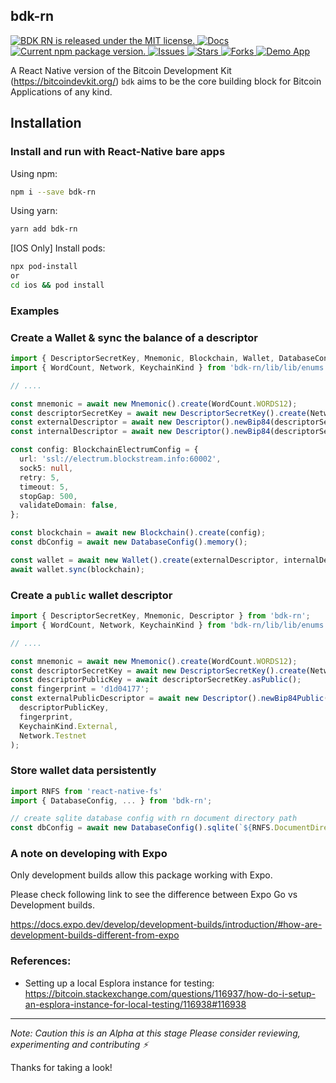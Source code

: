 ## bdk-rn

<p>
  <a href="https://github.com/LtbLightning/bdk-rn/blob/HEAD/LICENSE">
    <img src="https://img.shields.io/badge/license-MIT-blue.svg" alt="BDK RN is released under the MIT license." />
  </a>
  <a href="https://github.com/LtbLightning/bdk-rn/blob/main/README.md">
    <img src="https://img.shields.io/badge/docs-red.svg" alt="Docs" />
  </a>
  <a href="https://www.npmjs.com/package/bdk-rn">
    <img src="https://img.shields.io/npm/v/bdk-rn" alt="Current npm package version." />
  </a>
    <a href="https://github.com/LtbLightning/bdk-rn/issues">
    <img src="https://img.shields.io/github/issues/LtbLightning/bdk-rn.svg" alt="Issues" />
  </a>
  <a href="https://github.com/LtbLightning/bdk-rn/stargazers">
    <img src="https://img.shields.io/github/stars/LtbLightning/bdk-rn.svg" alt="Stars" />
  </a>
  <a href="https://github.com/LtbLightning/bdk-rn/forks">
    <img src="https://img.shields.io/github/forks/LtbLightning/bdk-rn.svg?color=brightgreen" alt="Forks" />
  </a>
  <a href="https://github.com/LtbLightning/bdk-rn-app">
    <img src="https://img.shields.io/badge/Demo App-orange" alt="Demo App" />
  </a>
</p>

A React Native version of the Bitcoin Development Kit (https://bitcoindevkit.org/)
`bdk` aims to be the core building block for Bitcoin Applications of any kind.

## Installation

### Install and run with React-Native bare apps

Using npm:

```bash
npm i --save bdk-rn
```

Using yarn:

```bash
yarn add bdk-rn
```

[IOS Only] Install pods:

```bash
npx pod-install
or
cd ios && pod install
```

### Examples

### Create a Wallet & sync the balance of a descriptor

```ts
import { DescriptorSecretKey, Mnemonic, Blockchain, Wallet, DatabaseConfig, Descriptor } from 'bdk-rn';
import { WordCount, Network, KeychainKind } from 'bdk-rn/lib/lib/enums';

// ....

const mnemonic = await new Mnemonic().create(WordCount.WORDS12);
const descriptorSecretKey = await new DescriptorSecretKey().create(Network.Testnet, mnemonic);
const externalDescriptor = await new Descriptor().newBip84(descriptorSecretKey, KeychainKind.External, Network.Testnet);
const internalDescriptor = await new Descriptor().newBip84(descriptorSecretKey, KeychainKind.Internal, Network.Testnet);

const config: BlockchainElectrumConfig = {
  url: 'ssl://electrum.blockstream.info:60002',
  sock5: null,
  retry: 5,
  timeout: 5,
  stopGap: 500,
  validateDomain: false,
};

const blockchain = await new Blockchain().create(config);
const dbConfig = await new DatabaseConfig().memory();

const wallet = await new Wallet().create(externalDescriptor, internalDescriptor, Network.Testnet, dbConfig);
await wallet.sync(blockchain);
```

### Create a `public` wallet descriptor

```ts
import { DescriptorSecretKey, Mnemonic, Descriptor } from 'bdk-rn';
import { WordCount, Network, KeychainKind } from 'bdk-rn/lib/lib/enums';

// ....

const mnemonic = await new Mnemonic().create(WordCount.WORDS12);
const descriptorSecretKey = await new DescriptorSecretKey().create(Network.Testnet, mnemonic);
const descriptorPublicKey = await descriptorSecretKey.asPublic();
const fingerprint = 'd1d04177';
const externalPublicDescriptor = await new Descriptor().newBip84Public(
  descriptorPublicKey,
  fingerprint,
  KeychainKind.External,
  Network.Testnet
);
```

### Store wallet data persistently

```ts
import RNFS from 'react-native-fs'
import { DatabaseConfig, ... } from 'bdk-rn';

// create sqlite database config with rn document directory path
const dbConfig = await new DatabaseConfig().sqlite(`${RNFS.DocumentDirectoryPath}/bdk-wallet`)

```

### A note on developing with Expo

Only development builds allow this package working with Expo.

Please check following link to see the difference between Expo Go vs Development builds.

https://docs.expo.dev/develop/development-builds/introduction/#how-are-development-builds-different-from-expo

### References:

- Setting up a local Esplora instance for testing:
  https://bitcoin.stackexchange.com/questions/116937/how-do-i-setup-an-esplora-instance-for-local-testing/116938#116938

---

_Note: Caution this is an Alpha at this stage
Please consider reviewing, experimenting and contributing ⚡️_

Thanks for taking a look!

